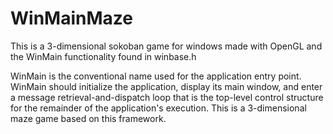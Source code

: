 # WinMainMaze
This is a 3-dimensional sokoban game for windows made with OpenGL and the WinMain functionality found in winbase.h  

WinMain is the conventional name used for the application entry point.  WinMain should initialize the application, display its main window, and enter a message retrieval-and-dispatch loop that is the top-level control structure for the remainder of the application's execution. This is a 3-dimensional maze game based on this framework.
